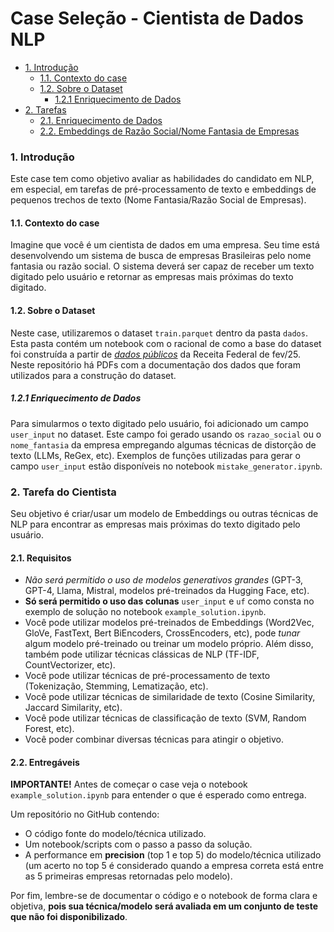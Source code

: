 Case Seleção - Cientista de Dados NLP
=================

* [1. Introdução](#1-introdução)
    * [1.1. Contexto do case](#11-contexto-do-case)
    * [1.2. Sobre o Dataset](#12-sobre-o-dataset)
      * [1.2.1 Enriquecimento de Dados](#121-enriquecimento-de-dados)
* [2. Tarefas](#2-tarefas)
    * [2.1. Enriquecimento de Dados](#21-enriquecimento-de-dados)
    * [2.2. Embeddings de Razão Social/Nome Fantasia de Empresas](#22-embeddings-de-razão-socialnome-fantasia-de-empresas)


### 1. Introdução

Este case tem como objetivo avaliar as habilidades do candidato em NLP, em especial, em tarefas de pré-processamento de texto e embeddings de pequenos trechos de texto (Nome Fantasia/Razão Social de Empresas).

#### 1.1. Contexto do case

Imagine que você é um cientista de dados em uma empresa. Seu time está desenvolvendo um sistema de busca de empresas Brasileiras pelo nome fantasia ou razão social. O sistema deverá ser capaz de receber um texto digitado pelo usuário e retornar as empresas mais próximas do texto digitado.

#### 1.2. Sobre o Dataset

Neste case, utilizaremos o dataset `train.parquet` dentro da pasta `dados`. Esta pasta contém um notebook com o racional de como a base do dataset foi construída a partir de [*dados públicos*](https://arquivos.receitafederal.gov.br/dados/cnpj/dados_abertos_cnpj/2025-02/) da Receita Federal de fev/25. Neste repositório há PDFs com a documentação dos dados que foram utilizados para a construção do dataset.

##### 1.2.1 Enriquecimento de Dados

Para simularmos o texto digitado pelo usuário, foi adicionado um campo `user_input` no dataset. Este campo foi gerado usando os `razao_social` ou o `nome_fantasia` da empresa empregando algumas técnicas de distorção de texto (LLMs, ReGex, etc). Exemplos de funções utilizadas para gerar o campo `user_input` estão disponíveis no notebook `mistake_generator.ipynb`.

### 2. Tarefa do Cientista

Seu objetivo é criar/usar um modelo de Embeddings ou outras técnicas de NLP para encontrar as empresas mais próximas do texto digitado pelo usuário. 

#### 2.1. Requisitos

- *Não será permitido o uso de modelos generativos grandes* (GPT-3, GPT-4, Llama, Mistral, modelos pré-treinados da Hugging Face, etc).
- **Só será permitido o uso das colunas** `user_input` e `uf` como consta no exemplo de solução no notebook `example_solution.ipynb`.
- Você pode utilizar modelos pré-treinados de Embeddings (Word2Vec, GloVe, FastText, Bert BiEncoders, CrossEncoders, etc), pode *tunar* algum modelo pré-treinado ou treinar um modelo próprio. Além disso, também pode utilizar técnicas clássicas de NLP (TF-IDF, CountVectorizer, etc).
- Você pode utilizar técnicas de pré-processamento de texto (Tokenização, Stemming, Lematização, etc).
- Você pode utilizar técnicas de similaridade de texto (Cosine Similarity, Jaccard Similarity, etc).
- Você pode utilizar técnicas de classificação de texto (SVM, Random Forest, etc).
- Você poder combinar diversas técnicas para atingir o objetivo.

#### 2.2. Entregáveis

**IMPORTANTE!** Antes de começar o case veja o notebook `example_solution.ipynb` para entender o que é esperado como entrega.

Um repositório no GitHub contendo:
- O código fonte do modelo/técnica utilizado.
- Um notebook/scripts com o passo a passo da solução.
- A performance em **precision** (top 1 e top 5) do modelo/técnica utilizado (um acerto no top 5 é considerado quando a empresa correta está entre as 5 primeiras empresas retornadas pelo modelo).

Por fim, lembre-se de documentar o código e o notebook de forma clara e objetiva, **pois sua técnica/modelo será avaliada em um conjunto de teste que não foi disponibilizado**.
